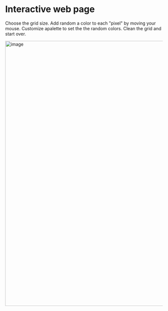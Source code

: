 # Interactive web page


 Choose the grid size. Add random a color to each "pixel" by moving your mouse. Customize apalette to set the the random colors. Clean the grid and start over.
 

<img width="844" alt="image" src="https://user-images.githubusercontent.com/116329812/206358527-19253bd4-55a2-40a9-8c03-779b0d79eb1c.png">
